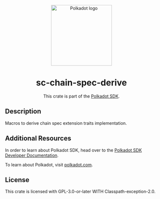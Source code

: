 <div align="center">

<img src="https://raw.githubusercontent.com/paritytech/polkadot-sdk/rzadp/readmes/docs/images/Polkadot_Logo_Horizontal_Pink_BlackOnWhite.png" alt="Polkadot logo" width="200">

# sc-chain-spec-derive

This crate is part of the [Polkadot SDK](https://github.com/paritytech/polkadot-sdk/).

</div>

## Description

Macros to derive chain spec extension traits implementation.

## Additional Resources

In order to learn about Polkadot SDK, head over to the [Polkadot SDK Developer Documentation](https://paritytech.github.io/polkadot-sdk/master/polkadot_sdk_docs/index.html).

To learn about Polkadot, visit [polkadot.com](https://polkadot.com/).

## License

This crate is licensed with GPL-3.0-or-later WITH Classpath-exception-2.0.
